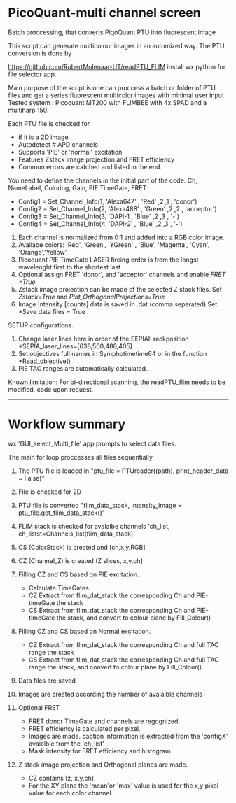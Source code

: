 # PicoQuant-multi channel screen
Batch proccessing, that converts PiqoQuant PTU into fluorescent image

This script can generate multicolour images in an automized way.
The PTU conversion is done by

https://github.com/RobertMolenaar-UT/readPTU_FLIM
install wx python for file selector app.

Main purpose of the script is one can proccess a batch or folder of PTU files and get a series fluorescent multicolor images with minimal user input.
Tested system : Picoquant MT200 with FLIMBEE with 4x SPAD and a multiharp 150.


Each PTU file is checked for
- if it is a 2D  image.
- Autodetect # APD channels 
- Supports 'PIE'  or 'normal' excitation
- Features Zstack image projection and FRET efficiency
- Common errors are catched and listed in the end.

You need to define the channels in the initial part of the code:
                  Ch,         NameLabel,        Coloring,   Gain,  PIE TimeGate, FRET
- Config1 = Set_Channel_Info(1, 'Alexa647'  	,   'Red'      ,2        ,1 ,      'donor')
- Config2 = Set_Channel_Info(2, 'Alexa488'    ,   'Green'    ,2        ,2 ,      'acceptor')
- Config3 = Set_Channel_Info(3,   'DAPI-1     ,   'Blue'     ,2        ,3 ,       '-')
- Config4 = Set_Channel_Info(4,   'DAPI-2'    ,   'Blue'     ,2        ,3 ,       '-')

1.  Each channel is normalized from 0:1 and added into a RGB color image.
2.  Availabe colors: 'Red', 'Green', 'YGreen' , 'Blue', 'Magenta', 'Cyan', 'Orange','Yellow'
3.  Picoquant PIE TimeGate LASER fireing order is from the longst wavelenght first to the shortest last
4.  Optional assign FRET 'donor', and 'acceptor' channels and enable *FRET =True*
5.  Zstack image projection can be made of the selected Z stack files. Set *Zstack=True* and *Plot_OrthogonalProjections=True*
6.  Image Intensity [counts] data is saved in .dat (comma separated) Set *Save data files = True



SETUP configurations.

1.  Change laser lines here in order of the SEPIAII rackposition *SEPIA_laser_lines=[638,560,488,405]
2.  Set objectives full names in Symphotimetime64 or in the function *Read_objective()
3.  PIE TAC ranges are automatically calculated.

Known limitation: For bi-directional scanning, the readPTU_flim needs to be modified, code upon request.





-----------------------------------


# Workflow summary
 
wx 'GUI_select_Multi_file' app prompts to select data files. 

The main for loop proccesses all files sequentially

1. The PTU file is loaded in "ptu_file  = PTUreader((path), print_header_data = False)"
2. File is checked for 2D
3. PTU file is converted "flim_data_stack, intensity_image = ptu_file.get_flim_data_stack()"
4. FLIM stack is checked for avaialbe channels 'ch_list, ch_listst=Channels_list(flim_data_stack)'
5. CS (ColorStack) is created and [ch,x,y,RGB] 
6. CZ (Channel_Z) is created (Z slices, x,y,ch]
7. Filling CZ and CS based on PIE  excitation.
	- Calculate TimeGates
	- CZ Extract from flim_dat_stack the corresponding Ch and PIE-timeGate the stack
	- CS Extract from flim_dat_stack the corresponding Ch and PIE-timeGate the stack, and convert to colour plane by Fill_Colour()
7. Filling CZ and CS based on Normal excitation.
	- CZ Extract from flim_dat_stack the corresponding Ch and full TAC range the stack
	- CS Extract from flim_dat_stack the corresponding Ch and full TAC range the stack, and convert to colour plane by Fill_Colour(). 

8. Data files are saved
9. Images are created according the number of avaialble channels
10. Optional FRET 
	- FRET donor TimeGate and channels are regognized.
	- FRET efficiency is calculated per pixel.
	- Images are made. caption information is extracted from the 'configX' avaialble from the 'ch_list'
	- Mask intensity for FRET efficiency and histogram.
11. Z stack image projection and Orthogonal planes are made.
	- CZ contains [z, x,y,ch] 
	- For the XY plane the 'mean'or 'max' value is used for the x,y pixel value for each color channel.






